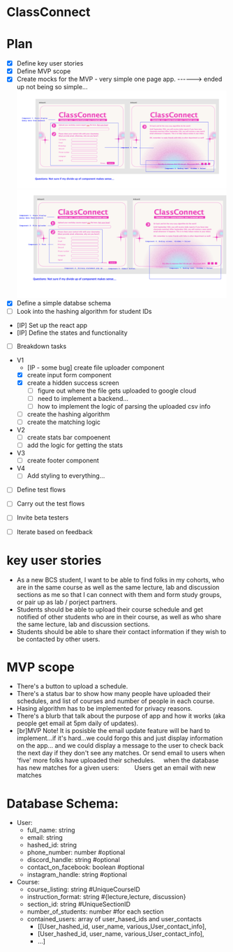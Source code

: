 # ClassConnect

# Plan 

- [x] Define key user stories 
- [x] Define MVP scope 
- [X] Create mocks for the MVP - very simple one page app. 
------> ended up not being so simple...
![mock](mock.png)
![mock with components](mvp-mock-with-components.png)
- [X] Define a simple databse schema 
- [ ] Look into the hashing algorithm for student IDs 
- [IP] Set up the react app 
- [IP] Define the states and functionality 
- [ ] Breakdown tasks
- V1
    - [IP - some bug] create file uploader component
    - [X] create input form component 
    - [X] create a hidden success screen
        - [ ] figure out where the file gets uploaded to google cloud
        - [ ] need to implement a backend...
        - [ ] how to implement the logic of parsing the uploaded csv info
    - [ ] create the hashing algorithm 
    - [ ] create the matching logic 
- V2 
    -  [ ] create stats bar compoenent 
    -  [ ] add the logic for getting the stats
- V3
    - [ ] create footer component 
- V4 
     - [ ] Add styling to everything...
- [ ] Define test flows 
- [ ] Carry out the test flows 
- [ ] Invite beta testers 
- [ ] Iterate based on feedback 


# key user stories 
* As a new BCS student, I want to be able to find folks in my cohorts, who are in the same course as well as the same lecture, lab and discussion sections as me so that I can connect with them and form study groups, or pair up as lab / porject partners. 
* Students should be able to upload their course schedule and get notified of other students who are in their course, as well as who share the same lecture, lab and discussion sections. 
* Students should be able to share their contact information if they wish to be contacted by other users. 

# MVP scope 
* There's a button to upload a schedule. 
* There's a status bar to show how many people have uploaded their schedules, and list of courses and number of people in each course. 
* Hasing algorithm has to be implemented for privacy reasons. 
* There's a blurb that talk about the purpose of app and how it works (aka people get email at 5pm daily of updates).
* [br]MVP Note! It is posisble the email update feature will be hard to implement...if it's hard...we could forgo this and just display information on the app... and we could display a message to the user to check back the next day if they don't see any matches. Or send email to users when 'five' more folks have uploaded their schedules. 
&nbsp;&nbsp;&nbsp;&nbsp;when the database has new matches for a given users: 
&nbsp;&nbsp;&nbsp;&nbsp;&nbsp;&nbsp;&nbsp;&nbsp;Users get an email with new matches 

# Database Schema: 
* User: 
    * full_name: string 
    * email: string 
    * hashed_id: string 
    * phone_number: number #optional
    * discord_handle: string #optional
    * contact_on_facebook: boolean #optional
    * instagram_handle: string #optional
* Course: 
    * course_listing: string #UniqueCourseID
    * instruction_format: string #{lecture,lecture, discussion}
    * section_id: string #UniqueSectionID
    * number_of_students: number #for each section 
    * contained_users: array of user_hased_ids and user_contacts 
        * [[User_hashed_id, user_name, various_User_contact_info],
        * [User_hashed_id, user_name, various_User_contact_info],
        * ...]



